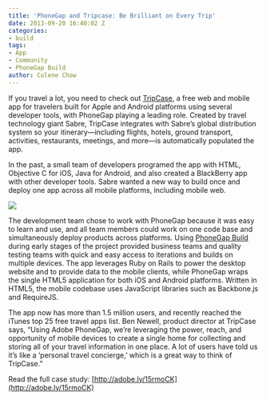 ```yaml
---
title: 'PhoneGap and Tripcase: Be Brilliant on Every Trip'
date: 2013-09-20 16:40:02 Z
categories:
- build
tags:
- App
- Community
- PhoneGap Build
author: Colene Chow
---
```


If you travel a lot, you need to check out [TripCase](http://travel.tripcase.com/), a free web and mobile app for travelers built for Apple and Android platforms using several developer tools, with PhoneGap playing a leading role. Created by travel technology giant Sabre, TripCase integrates with Sabre’s global distribution system so your itinerary—including flights, hotels, ground transport, activities, restaurants, meetings, and more—is automatically populated the app.

In the past, a small team of developers programed the app with HTML, Objective C for iOS, Java for Android, and also created a BlackBerry app with other developer tools. Sabre wanted a new way to build once and deploy one app across all mobile platforms, including mobile web.

![](/blog/uploads/2013-09/tripcase.png)

The development team chose to work with PhoneGap because it was easy to learn and use, and all team members could work on one code base and simultaneously deploy products across platforms. Using [PhoneGap Build](http://build.phonegap.com) during early stages of the project provided business teams and quality testing teams with quick and easy access to iterations and builds on multiple devices. The app leverages Ruby on Rails to power the desktop website and to provide data to the mobile clients, while PhoneGap wraps the single HTML5 application for both iOS and Android platforms. Written in HTML5, the mobile codebase uses JavaScript libraries such as Backbone.js and RequireJS.


The app now has more than 1.5 million users, and recently reached the iTunes top 25 free travel apps list. Ben Newell, product director at TripCase says, “Using Adobe PhoneGap, we’re leveraging the power, reach, and opportunity of mobile devices to create a single home for collecting and storing all of your travel information in one place. A lot of users have told us it’s like a ‘personal travel concierge,’ which is a great way to think of TripCase.”

Read the full case study: [http://adobe.ly/15rmoCK](http://adobe.ly/15rmoCK)
